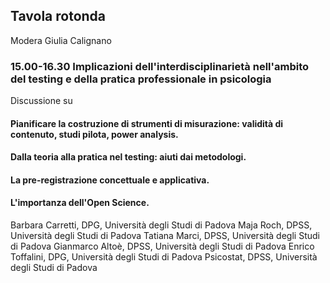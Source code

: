 ##   Tavola rotonda
Modera Giulia Calignano

### 15.00-16.30 Implicazioni dell'interdisciplinarietà nell'ambito del testing e della pratica professionale in psicologia
Discussione su
#### Pianificare la costruzione di strumenti di misurazione: validità di contenuto, studi pilota, power analysis.
#### Dalla teoria alla pratica nel testing: aiuti dai metodologi.
#### La pre-registrazione concettuale e applicativa.
#### L'importanza dell'Open Science.
Barbara Carretti, DPG, Università degli Studi di Padova
Maja Roch, DPSS, Università degli Studi di Padova 
Tatiana Marci, DPSS, Università degli Studi di Padova 
Gianmarco Altoè, DPSS, Università degli Studi di Padova 
Enrico Toffalini, DPG, Università degli Studi di Padova 
Psicostat, DPSS, Università degli Studi di Padova
